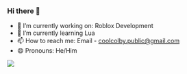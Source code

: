 ### Hi there 👋

- 🔭 I’m currently working on: Roblox Development
- 🌱 I’m currently learning Lua
- 📫 How to reach me: Email - coolcolby.public@gmail.com
- 😄 Pronouns: He/Him

[![](https://skillicons.dev/icons?i=discord&theme=dark)]()
